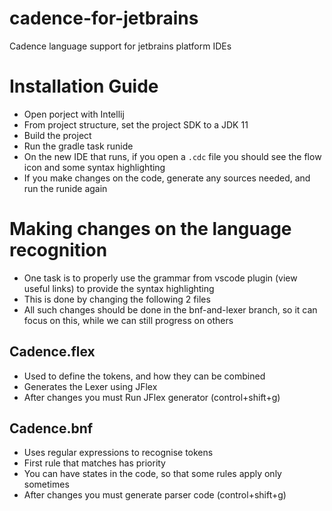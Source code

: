# cadence-for-jetbrains
Cadence language support for jetbrains platform IDEs

# Installation Guide
- Open porject with Intellij
- From project structure, set the project SDK to a JDK 11
- Build the project
- Run the gradle task runide
- On the new IDE that runs, if you open a `.cdc` file you should see the flow icon and some syntax highlighting
- If you make changes on the code, generate any sources needed, and run the runide again


# Making changes on the language recognition
- One task is to properly use the grammar from vscode plugin (view useful links) to provide the syntax highlighting
- This is done by changing the following 2 files
- All such changes should be done in the bnf-and-lexer branch, so it can focus on this, while we can still progress on others
## Cadence.flex
- Used to define the tokens, and how they can be combined
- Generates the Lexer using JFlex
- After changes you must Run JFlex generator (control+shift+g)

## Cadence.bnf
- Uses regular expressions to recognise tokens
- First rule that matches has priority
- You can have states in the code, so that some rules apply only sometimes
- After changes you must generate parser code (control+shift+g)
